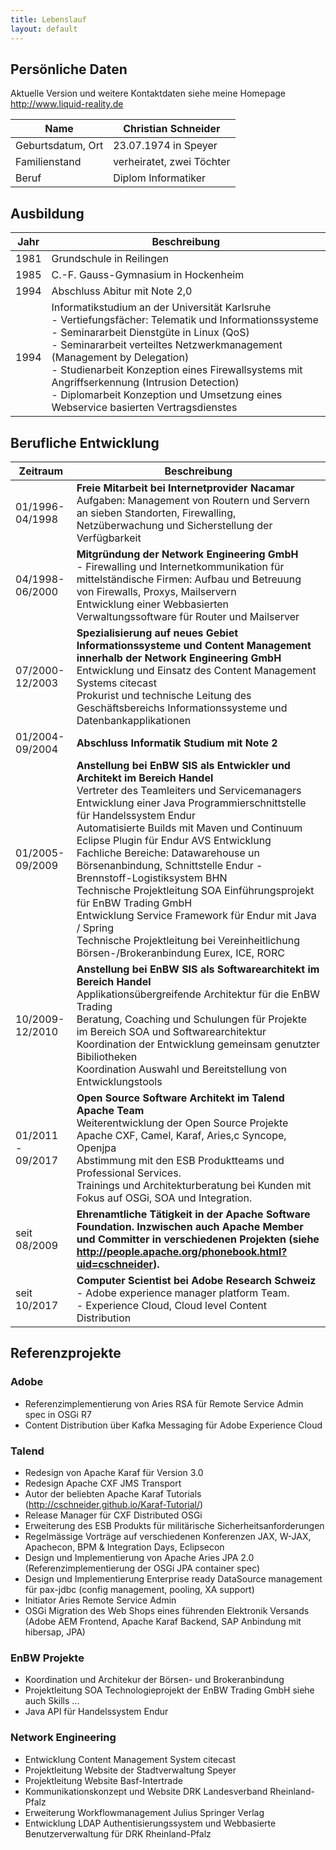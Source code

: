```yaml
---
title: Lebenslauf
layout: default
---
```


## Persönliche Daten

Aktuelle Version und weitere Kontaktdaten siehe meine Homepage http://www.liquid-reality.de

Name | Christian Schneider
-----|------
Geburtsdatum, Ort | 23.07.1974 in Speyer
Familienstand | verheiratet, zwei Töchter
Beruf | Diplom Informatiker

## Ausbildung

Jahr | Beschreibung
-----|------
1981 | Grundschule in Reilingen
1985 | C.-F. Gauss-Gymnasium in Hockenheim
1994 | Abschluss Abitur mit Note 2,0
1994 | Informatikstudium an der Universität Karlsruhe<br>- Vertiefungsfächer: Telematik und Informationssysteme<br>- Seminararbeit Dienstgüte in Linux (QoS)<br>- Seminararbeit verteiltes Netzwerkmanagement (Management by Delegation)<br>- Studienarbeit Konzeption eines Firewallsystems mit Angriffserkennung (Intrusion Detection)<br>- Diplomarbeit Konzeption und Umsetzung eines Webservice basierten Vertragsdienstes

## Berufliche Entwicklung

Zeitraum | Beschreibung
---------|-------------
01/1996-04/1998 | **Freie Mitarbeit bei Internetprovider Nacamar**<br>Aufgaben: Management von Routern und Servern an sieben Standorten, Firewalling, Netzüberwachung und Sicherstellung der Verfügbarkeit
04/1998-06/2000 | **Mitgründung der Network Engineering GmbH**<br>- Firewalling und Internetkommunikation für mittelständische Firmen: Aufbau und Betreuung von Firewalls, Proxys, Mailservern<br>Entwicklung einer Webbasierten Verwaltungssoftware für Router und Mailserver
07/2000-12/2003 | **Spezialisierung auf neues Gebiet Informationssysteme und Content Management innerhalb der Network Engineering GmbH**<br>Entwicklung und Einsatz des Content Management Systems citecast<br> Prokurist und technische Leitung des Geschäftsbereichs Informationssysteme und Datenbankapplikationen
01/2004-09/2004 | **Abschluss Informatik Studium mit Note 2**
01/2005-09/2009 | **Anstellung bei EnBW SIS als Entwickler und Architekt im Bereich Handel**<br>Vertreter des Teamleiters und Servicemanagers<br>Entwicklung einer Java Programmierschnittstelle für Handelssystem Endur<br>Automatisierte Builds mit Maven und Continuum<br>Eclipse Plugin für Endur AVS Entwicklung<br>Fachliche Bereiche: Datawarehouse un Börsenanbindung, Schnittstelle Endur - Brennstoff-Logistiksystem BHN<br>Technische Projektleitung SOA Einführungsprojekt für EnBW Trading GmbH<br>Entwicklung Service Framework für Endur mit Java / Spring<br>Technische Projektleitung bei Vereinheitlichung Börsen-/Brokeranbindung Eurex, ICE, RORC
10/2009-12/2010 | **Anstellung bei EnBW SIS als Softwarearchitekt im Bereich Handel**<br>Applikationsübergreifende Architektur für die EnBW Trading<br>Beratung, Coaching und Schulungen für Projekte im Bereich SOA und Softwarearchitektur<br>Koordination der Entwicklung gemeinsam genutzter Bibiliotheken<br>Koordination Auswahl und Bereitstellung von Entwicklungstools
01/2011 - 09/2017 | **Open Source Software Architekt im Talend Apache Team**<br>Weiterentwicklung der Open Source Projekte Apache CXF, Camel, Karaf, Aries,c Syncope, Openjpa<br>Abstimmung mit den ESB Produktteams und Professional Services.<br>Trainings und Architekturberatung bei Kunden mit Fokus auf OSGi, SOA und Integration.
seit 08/2009 | **Ehrenamtliche Tätigkeit in der Apache Software Foundation. Inzwischen auch Apache Member und Committer in verschiedenen Projekten (siehe http://people.apache.org/phonebook.html?uid=cschneider).**
seit 10/2017 | **Computer Scientist bei Adobe Research Schweiz**<br>- Adobe experience manager platform Team.<br>- Experience Cloud, Cloud level Content Distribution

## Referenzprojekte

### Adobe

* Referenzimplementierung von Aries RSA für Remote Service Admin spec in OSGi R7
* Content Distribution über Kafka Messaging für Adobe Experience Cloud

### Talend

* Redesign von Apache Karaf für Version 3.0
* Redesign Apache CXF JMS Transport
* Autor der beliebten Apache Karaf Tutorials  (http://cschneider.github.io/Karaf-Tutorial/)
* Release Manager für CXF Distributed OSGi
* Erweiterung des ESB Produkts für militärische Sicherheitsanforderungen
* Regelmässige Vorträge auf verschiedenen Konferenzen JAX, W-JAX, Apachecon, BPM & Integration Days, Eclipsecon
* Design und Implementierung von Apache Aries JPA 2.0 (Referenzimplementierung der OSGi JPA container spec)
* Design und Implementierung Enterprise ready DataSource management für pax-jdbc (config management, pooling, XA support)
* Initiator Aries Remote Service Admin
* OSGi Migration des Web Shops eines führenden Elektronik Versands (Adobe AEM Frontend, Apache Karaf Backend, SAP Anbindung mit hibersap, JPA)

### EnBW Projekte

* Koordination und Architekur der Börsen- und Brokeranbindung
* Projektleitung SOA Technologieprojekt der EnBW Trading GmbH siehe auch Skills ...
* Java API für Handelssystem Endur

### Network Engineering

* Entwicklung Content Management System citecast
* Projektleitung Website der Stadtverwaltung Speyer
* Projektleitung Website Basf-Intertrade
* Kommunikationskonzept und Website DRK Landesverband Rheinland-Pfalz
* Erweiterung Workflowmanagement Julius Springer Verlag
* Entwicklung LDAP Authentisierungssystem und Webbasierte Benutzerverwaltung für DRK Rheinland-Pfalz
